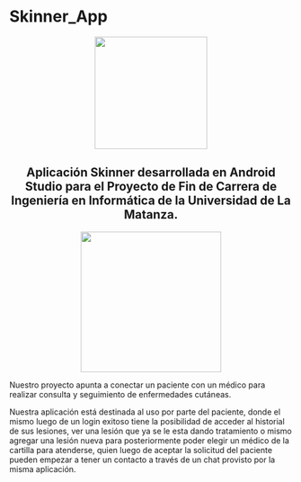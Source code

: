 # Skinner_App
<div align=center>
  <img src="https://lh3.googleusercontent.com/proxy/XhV_Afz95sRH1jFtK2eof1SPamxki5Ih4HpIktw5eriO5zVy7RMoAGUXDif1YCpimAxK9bh6_AUoCFQdJbSXD2AhKLjdNoJNYvr2ZLS0Zy4D5Ch8jbY"   width=200>
  </div>

<h2 align=center>Aplicación Skinner desarrollada en Android Studio para el Proyecto de Fin de Carrera de Ingeniería en Informática de la Universidad de La Matanza.</h2>

<div align=center>
  <img src="https://1000marcas.net/wp-content/uploads/2020/01/Logo-Android.png" width=250>
  </div>

Nuestro proyecto apunta a conectar un paciente con un médico para realizar consulta y seguimiento de enfermedades cutáneas.

Nuestra aplicación está destinada al uso por parte del paciente, donde el mismo luego de un login exitoso tiene la posibilidad de acceder al historial de sus lesiones, ver una lesión que ya se le esta dando tratamiento o mismo agregar una lesión nueva para posteriormente poder elegir un médico de la cartilla para atenderse, quien luego de aceptar la solicitud del paciente pueden empezar a tener un contacto a través de un chat provisto por la misma aplicación.
